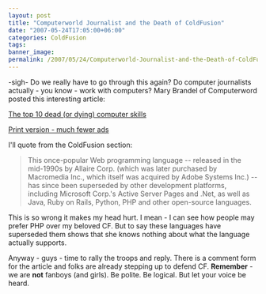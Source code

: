 ```yaml
---
layout: post
title: "Computerworld Journalist and the Death of ColdFusion"
date: "2007-05-24T17:05:00+06:00"
categories: ColdFusion 
tags: 
banner_image: 
permalink: /2007/05/24/Computerworld-Journalist-and-the-Death-of-ColdFusion
---
```


-sigh- Do we really have to go through this again? Do computer journalists actually - you know - work with computers? Mary Brandel of Computerword posted this interesting article:

<a href="http://www.computerworld.com/action/article.do?command=viewArticleBasic&articleId=9020942&pageNumber=1">The top 10 dead (or dying) computer skills</a>

<a href="http://www.computerworld.com/action/article.do?command=printArticleBasic&articleId=9020942">Print version - much fewer ads</a>

I'll quote from the ColdFusion section:

<blockquote>
This once-popular Web programming language -- released in the mid-1990s by Allaire Corp. (which was later purchased by Macromedia Inc., which itself was acquired by Adobe Systems Inc.) -- has since been superseded by other development platforms, including Microsoft Corp.'s Active Server Pages and .Net, as well as Java, Ruby on Rails, Python, PHP and other open-source languages.
</blockquote>

This is so wrong it makes my head hurt. I mean - I can see how people may prefer PHP over my beloved CF. But to say these languages have superseded them shows that she knows nothing about what the language actually supports.

Anyway - guys - time to rally the troops and reply. There is a comment form for the article and folks are already stepping up to defend CF. <b>Remember</b> - we are <b>not</b> fanboys (and girls). Be polite. Be logical. But let your voice be heard.